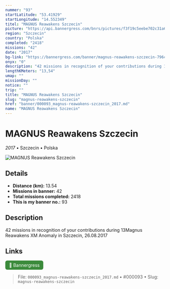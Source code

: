 ```yaml
---
nummer: "93"
startLatitude: "53.41929"
startLongitude: "14.552349"
titel: "MAGNUS Reawakens Szczecin"
picture: "https://api.bannergress.com/bnrs/pictures/f3f19c5eebe702c31a6d1e6eb37d766f"
region: "Szczecin"
country: "Polska"
completed: "2418"
missions: "42"
date: "2017"
bg-link: "https://bannergress.com/banner/magnus-reawakens-szczecin-796c"
onyx: "0"
description: "42 missions in recognition of your contributions during 13Magnus Reawakens XM Anomaly in Szczecin, 26.08.2017"
lengthKMeters: "13,54"
umap: ""
missionDay: ""
notice: ""
trip: ""
title: "MAGNUS Reawakens Szczecin"
slug: "magnus-reawakens-szczecin"
href: "banner/000093_magnus-reawakens-szczecin_2017.md"
name: "MAGNUS Reawakens Szczecin"
---
```

# MAGNUS Reawakens Szczecin

*2017* • Szczecin • Polska

![MAGNUS Reawakens Szczecin](https://api.bannergress.com/bnrs/pictures/f3f19c5eebe702c31a6d1e6eb37d766f)



## Details
- **Distance (km):** 13.54
- **Missions in banner:** 42
- **Total missions completed:** 2418
- **This is my banner no.:** 93



## Description
42 missions in recognition of your contributions during 13Magnus Reawakens XM Anomaly in Szczecin, 26.08.2017



## Links
<a href="https://bannergress.com/banner/magnus-reawakens-szczecin-796c" target="_blank" style="display:inline-block;margin-right:8px;padding:6px 12px;background:#3c8b3c;color:#fff;text-decoration:none;border-radius:6px;">🔗 Bannergress</a>



> File: `000093_magnus-reawakens-szczecin_2017.md`
> • #000093
> • Slug: `magnus-reawakens-szczecin`

